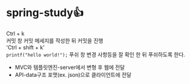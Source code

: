 # spring-study👍

Ctrl + k  
커밋 창
커밋 메세지를 작성한 뒤 커밋을 진행  
'Ctrl + shift + k'   
`printf("hello world!");`
푸쉬 창
변경 사항등을 잘 확인 한 뒤 푸쉬하도록 한다.


- MVC와 템플릿엔진-server에서 변형 후 웹에 전달
- API-data구조 포맷(ex. json)으로 클라이언트에 전달

